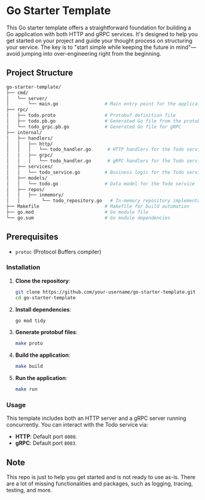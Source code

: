 # Go Starter Template

This Go starter template offers a straightforward foundation for building a Go application with both HTTP and gRPC services. It's designed to help you get started on your project and guide your thought process on structuring your service. The key is to "start simple while keeping the future in mind"—avoid jumping into over-engineering right from the beginning.

## Project Structure

```bash
go-starter-template/
├── cmd/
│   └── server/
│       └── main.go                 # Main entry point for the application
├── rpc/
│   ├── todo.proto                  # Protobuf definition file
│   ├── todo.pb.go                  # Generated Go file from the protobuf
│   └── todo_grpc.pb.go             # Generated Go file for gRPC
├── internal/
│   ├── handlers/
│   │   ├── http/
│   │   │   └── todo_handler.go      # HTTP handlers for the Todo service
│   │   ├── grpc/
│   │   │   └── todo_handler.go      # gRPC handlers for the Todo service
│   ├── services/
│   │   └── todo_service.go         # Business logic for the Todo service
│   ├── models/
│   │   └── todo.go                 # Data model for the Todo service
│   ├── repos/
│   │   ├── inmemory/
│   │        └── todo_repository.go   # In-memory repository implementation
├── Makefile                        # Makefile for build automation
├── go.mod                          # Go module file
└── go.sum                          # Go module dependencies
```

## Prerequisites

- `protoc` (Protocol Buffers compiler)

### Installation

1. **Clone the repository**:

   ```bash
   git clone https://github.com/your-username/go-starter-template.git
   cd go-starter-template
   ```

2. **Install dependencies**:

   ```bash
   go mod tidy
   ```

3. **Generate protobuf files**:

   ```bash
   make proto
   ```

4. **Build the application**:

   ```bash
   make build
   ```

5. **Run the application**:

   ```bash
   make run
   ```

### Usage

This template includes both an HTTP server and a gRPC server running concurrently. You can interact with the Todo service via:

- **HTTP**: Default port `8080`.
- **gRPC**: Default port `8003`.


## Note

This repo is just to help you get started and is not ready to use as-is. There are a lot of missing functionalities and packages, such as logging, tracing, testing, and more.